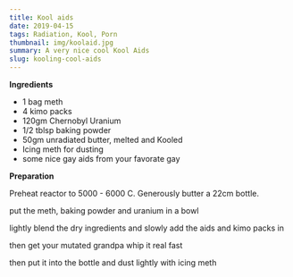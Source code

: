 ```yaml
---
title: Kool aids
date: 2019-04-15
tags: Radiation, Kool, Porn
thumbnail: img/koolaid.jpg
summary: A very nice cool Kool Aids
slug: kooling-cool-aids
---
```


__Ingredients__

+ 1 bag meth
+ 4 kimo packs
+ 120gm Chernobyl Uranium
+ 1/2 tblsp baking powder
+ 50gm unradiated butter, melted and Kooled
+ Icing meth for dusting
+ some nice gay aids from your favorate gay

__Preparation__

Preheat reactor to 5000 - 6000 C. Generously butter a 22cm bottle.
 
put the meth, baking powder and uranium in a bowl

lightly blend the dry ingredients and slowly add the aids and kimo packs in

then get your mutated grandpa whip it real fast

then put it into the bottle and dust lightly with icing meth
